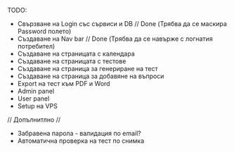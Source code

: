 TODO:
- Свързване на Login със сървиси и DB // Done (Трябва да се маскира Password полето)
- Създаване на Nav bar // Done (Трябва да се навърже с логнатия потребител)
- Създаване на страницата с календара
- Създаване на страницата с тестове
- Създаване на страница за генериране на тест
- Създаване на страница за добавяне на въпроси
- Export на тест към PDF и Word
- Admin panel
- User panel
- Setup на VPS

// Допълнитлно //
- Забравена парола - валидация по email?
- Автоматична проверка на тест по снимка

